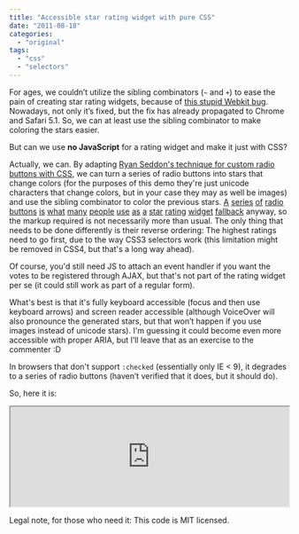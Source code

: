 ```yaml
---
title: "Accessible star rating widget with pure CSS"
date: "2011-08-18"
categories:
  - "original"
tags:
  - "css"
  - "selectors"
---
```


For ages, we couldn’t utilize the sibling combinators (`~` and `+`) to ease the pain of creating star rating widgets, because of [this stupid Webkit bug](http://css-tricks.com/8439-webkit-sibling-bug/). Nowadays, not only it’s fixed, but the fix has already propagated to Chrome and Safari 5.1. So, we can at least use the sibling combinator to make coloring the stars easier.

But can we use **no JavaScript** for a rating widget and make it just with CSS?

Actually, we can. By adapting [Ryan Seddon's technique for custom radio buttons with CSS](http://www.thecssninja.com/css/custom-inputs-using-css), we can turn a series of radio buttons into stars that change colors (for the purposes of this demo they're just unicode characters that change colors, but in your case they may as well be images) and use the sibling combinator to color the previous stars. [A](http://twitter.com/#!/stephband/status/104159169657053184) [series](http://twitter.com/#!/scottjehl/status/104194465480183808) [of](http://twitter.com/#!/anselmhannemann/status/104176613159206912) [radio](http://twitter.com/#!/hlb/status/104176520939044865) [buttons](http://twitter.com/#!/tomfullerton/status/104165058191433728) [is](http://twitter.com/#!/leads/status/104161288279695360) [what](http://twitter.com/#!/jamygolden/status/104158932267827201) [many](http://twitter.com/#!/thijs/status/104158812684038144) [people](http://twitter.com/#!/rossbruniges/status/104157949064249344) [use](http://twitter.com/#!/maskingtape/status/104157878230843392) [as](http://twitter.com/#!/edge0703/status/104157335756341249) [a](http://twitter.com/#!/rasmusfl0e/status/104157216029949955) [star](http://twitter.com/#!/stephenhay/status/104157128704540672) [rating](http://twitter.com/#!/derSchepp/status/104157124787060737) [widget](http://twitter.com/#!/hzr/status/104160608848584704) [fallback](http://twitter.com/#!/iPaintCode/status/104161792925765633) anyway, so the markup required is not necessarily more than usual. The only thing that needs to be done differently is their reverse ordering: The highest ratings need to go first, due to the way CSS3 selectors work (this limitation might be removed in CSS4, but that's a long way ahead).

Of course, you'd still need JS to attach an event handler if you want the votes to be registered through AJAX, but that's not part of the rating widget per se (it could still work as part of a regular form).

What's best is that it's fully keyboard accessible (focus and then use keyboard arrows) and screen reader accessible (although VoiceOver will also pronounce the generated stars, but that won’t happen if you use images instead of unicode stars). I'm guessing it could become even more accessible with proper ARIA, but I’ll leave that as an exercise to the commenter :D

In browsers that don't support `:checked` (essentially only IE < 9), it degrades to a series of radio buttons (haven’t verified that it does, but it should do).

So, here it is:

<iframe style="width: 100%; height: 180px;" src="http://jsfiddle.net/leaverou/CGP87/embedded/result%2Ccss%2Chtml/" width="320" height="240"></iframe>

Legal note, for those who need it: This code is MIT licensed.
